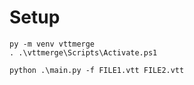 # Setup

```
py -m venv vttmerge
. .\vttmerge\Scripts\Activate.ps1
```

```
python .\main.py -f FILE1.vtt FILE2.vtt
```
